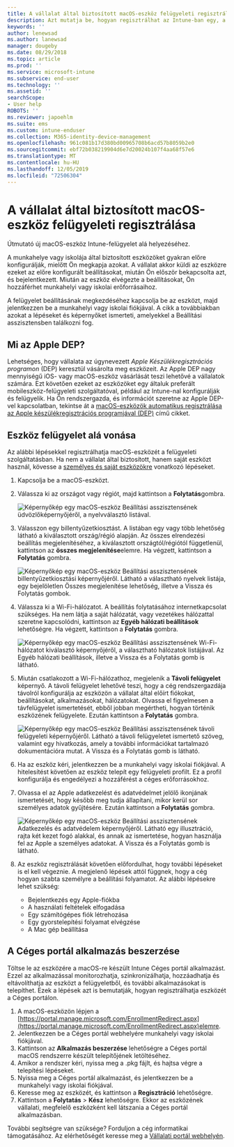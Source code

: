 ```yaml
---
title: A vállalat által biztosított macOS-eszköz felügyeleti regisztrálása | Microsoft Docs
description: Azt mutatja be, hogyan regisztrálhat az Intune-ban egy, a cég által vásárolt és rendelkezésre bocsátott macOS-eszközt.
keywords: ''
author: lenewsad
ms.author: lanewsad
manager: dougeby
ms.date: 08/29/2018
ms.topic: article
ms.prod: ''
ms.service: microsoft-intune
ms.subservice: end-user
ms.technology: ''
ms.assetid: ''
searchScope:
- User help
ROBOTS: ''
ms.reviewer: japoehlm
ms.suite: ems
ms.custom: intune-enduser
ms.collection: M365-identity-device-management
ms.openlocfilehash: 961c081b17d380bd00965708b6acd57b8059b2e0
ms.sourcegitcommit: ebf72b038219904d6e7d20024b107f4aa68f57e6
ms.translationtype: MT
ms.contentlocale: hu-HU
ms.lasthandoff: 12/05/2019
ms.locfileid: "72506304"
---
```

# <a name="enroll-your-organization-provided-macos-device-in-management"></a>A vállalat által biztosított macOS-eszköz felügyeleti regisztrálása

Útmutató új macOS-eszköz Intune-felügyelet alá helyezéséhez.  

A munkahelye vagy iskolája által biztosított eszközöket gyakran előre konfigurálják, mielőtt Ön megkapja azokat. A vállalat akkor küldi az eszközre ezeket az előre konfigurált beállításokat, miután Ön először bekapcsolta azt, és bejelentkezett. Miután az eszköz elvégezte a beállításokat, Ön hozzáférhet munkahelyi vagy iskolai erőforrásaihoz.

A felügyelet beállításának megkezdéséhez kapcsolja be az eszközt, majd jelentkezzen be a munkahelyi vagy iskolai fiókjával. A cikk a továbbiakban azokat a lépéseket és képernyőket ismerteti, amelyekkel a Beállítási asszisztensben találkozni fog.

## <a name="what-is-apple-dep"></a>Mi az Apple DEP?

Lehetséges, hogy vállalata az úgynevezett *Apple Készülékregisztrációs programon* (DEP) keresztül vásárolta meg eszközeit. Az Apple DEP nagy mennyiségű iOS- vagy macOS-eszköz vásárlását teszi lehetővé a vállalatok számára. Ezt követően ezeket az eszközöket egy általuk preferált mobileszköz-felügyeleti szolgáltatóval, például az Intune-nal konfigurálják és felügyelik. Ha Ön rendszergazda, és információt szeretne az Apple DEP-vel kapcsolatban, tekintse át a [macOS-eszközök automatikus regisztrálása az Apple készülékregisztrációs programjával (DEP)](https://docs.microsoft.com/intune/enrollment/device-enrollment-program-enroll-macos) című cikket.  

## <a name="get-your-device-managed"></a>Eszköz felügyelet alá vonása

Az alábbi lépésekkel regisztrálhatja macOS-eszközét a felügyeleti szolgáltatásban. Ha nem a vállalat által biztosított, hanem saját eszközt használ, kövesse a [személyes és saját eszközökre](enroll-your-device-in-intune-macos-cp.md) vonatkozó lépéseket.  

1. Kapcsolja be a macOS-eszközt.
2. Válassza ki az országot vagy régiót, majd kattintson a **Folytatás**gombra.  

   ![Képernyőkép egy macOS-eszköz Beállítási asszisztensének üdvözlőképernyőjéről, a nyelvválasztó listával.](./media/macos-dep-welcome-1808.png)
3. Válasszon egy billentyűzetkiosztást. A listában egy vagy több lehetőség látható a kiválasztott ország/régió alapján. Az összes elrendezési beállítás megjelenítéséhez, a kiválasztott országtól/régiótól függetlenül, kattintson az **összes megjelenítése**elemre. Ha végzett, kattintson a **Folytatás** gombra.  

   ![Képernyőkép egy macOS-eszköz Beállítási asszisztensének billentyűzetkiosztási képernyőjéről. Látható a választható nyelvek listája, egy bejelöletlen Összes megjelenítése lehetőség, illetve a Vissza és Folytatás gombok.](./media/macos-dep-keyboard-1808.png)  
4. Válassza ki a Wi-Fi-hálózatot. A beállítás folytatásához internetkapcsolat szükséges. Ha nem látja a saját hálózatát, vagy vezetékes hálózattal szeretne kapcsolódni, kattintson az **Egyéb hálózati beállítások** lehetőségre. Ha végzett, kattintson a **Folytatás** gombra.  

   ![Képernyőkép egy macOS-eszköz Beállítási asszisztensének Wi-Fi-hálózatot kiválasztó képernyőjéről, a választható hálózatok listájával. Az Egyéb hálózati beállítások, illetve a Vissza és a Folytatás gomb is látható.](./media/macos-dep-wifi-1808.png)  
5. Miután csatlakozott a Wi-Fi-hálózathoz, megjelenik a **Távoli felügyelet** képernyő. A távoli felügyelet lehetővé teszi, hogy a cég rendszergazdája távolról konfigurálja az eszközön a vállalat által előírt fiókokat, beállításokat, alkalmazásokat, hálózatokat. Olvassa el figyelmesen a távfelügyelet ismertetését, ebből jobban megértheti, hogyan történik eszközének felügyelete. Ezután kattintson a **Folytatás** gombra.  

   ![Képernyőkép egy macOS-eszköz Beállítási asszisztensének távoli felügyeleti képernyőjéről. Látható a távoli felügyeletet ismertető szöveg, valamint egy hivatkozás, amely a további információkat tartalmazó dokumentációra mutat. A Vissza és a Folytatás gomb is látható.](./media/macos-dep-remote-management-1-1808.png)  
6. Ha az eszköz kéri, jelentkezzen be a munkahelyi vagy iskolai fiókjával. A hitelesítést követően az eszköz telepít egy felügyeleti profilt. Ez a profil konfigurálja és engedélyezi a hozzáférést a céges erőforrásokhoz.  
7. Olvassa el az Apple adatkezelést és adatvédelmet jelölő ikonjának ismertetését, hogy később meg tudja állapítani, mikor kerül sor személyes adatok gyűjtésére. Ezután kattintson a **Folytatás** gombra.  

   ![Képernyőkép egy macOS-eszköz Beállítási asszisztensének Adatkezelés és adatvédelem képernyőjéről. Látható egy illusztráció, rajta két kezet fogó alakkal, és annak az ismertetése, hogyan használja fel az Apple a személyes adatokat. A Vissza és a Folytatás gomb is látható.](./media/macos-dep-apple-data-privacy-1808.png)  
8. Az eszköz regisztrálását követően előfordulhat, hogy további lépéseket is el kell végeznie. A megjelenő lépések attól függnek, hogy a cég hogyan szabta személyre a beállítási folyamatot. Az alábbi lépésekre lehet szükség:
    * Bejelentkezés egy Apple-fiókba
    * A használati feltételek elfogadása
    * Egy számítógépes fiók létrehozása
    * Egy gyorstelepítési folyamat elvégzése
    * A Mac gép beállítása

## <a name="get-the-company-portal-app"></a>A Céges portál alkalmazás beszerzése

Töltse le az eszközére a macOS-re készült Intune Céges portál alkalmazást. Ezzel az alkalmazással monitorozhatja, szinkronizálhatja, hozzáadhatja és eltávolíthatja az eszközt a felügyeletből, és további alkalmazásokat is telepíthet. Ezek a lépések azt is bemutatják, hogyan regisztrálhatja eszközét a Céges portálon.

1. A macOS-eszközön lépjen a [https://portal.manage.microsoft.com/EnrollmentRedirect.aspx](https://portal.manage.microsoft.com/EnrollmentRedirect.aspx)elemre.
2. Jelentkezzen be a Céges portál webhelyére munkahelyi vagy iskolai fiókjával. 
3. Kattintson az **Alkalmazás beszerzése** lehetőségre a Céges portál macOS rendszerre készült telepítőjének letöltéséhez.
4. Amikor a rendszer kéri, nyissa meg a .pkg fájlt, és hajtsa végre a telepítési lépéseket.
5. Nyissa meg a Céges portál alkalmazást, és jelentkezzen be a munkahelyi vagy iskolai fiókjával.
6. Keresse meg az eszközét, és kattintson a **Regisztráció** lehetőségre.
7. Kattintson a **Folytatás** > **Kész** lehetőségre. Ekkor az eszközének vállalati, megfelelő eszközként kell látszania a Céges portál alkalmazásban.

További segítségre van szüksége? Forduljon a cég informatikai támogatásához. Az elérhetőségét keresse meg a [Vállalati portál webhelyén](https://go.microsoft.com/fwlink/?linkid=2010980).
